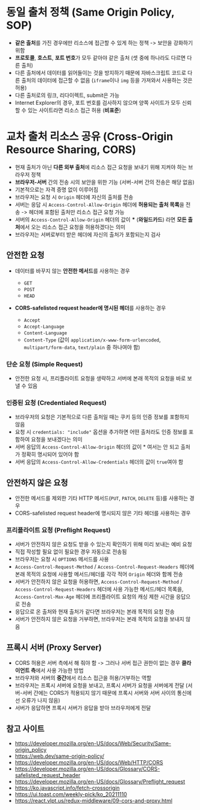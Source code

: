 # 동일 출처 정책 (Same Origin Policy, SOP)
- **같은 출처**를 가진 경우에만 리소스에 접근할 수 있게 하는 정책 -> 보안을 강화하기 위함
- **프로토콜**, **호스트**, **포트 번호**가 모두 같아야 같은 출처 (셋 중에 하나라도 다르면 다른 출처)
- 다른 출처에서 데이터를 읽어들이는 것을 방지하기 때문에 자바스크립트 코드로 다른 출처의 데이터에 접근할 수 없음 (`iframe`이나 `img` 등을 가져와서 사용하는 것은 허용)
- 다른 출처로의 링크, 리다이렉트, submit은 가능
- Internet Explorer의 경우, 포트 번호를 검사하지 않으며 양쪽 사이트가 모두 신뢰할 수 있는 사이트라면 리소스 접근 허용 (**비표준**)

# 교차 출처 리소스 공유 (Cross-Origin Resource Sharing, CORS)
- 현재 출처가 아닌 **다른 외부 출처**에 리소스 접근 요청을 보내기 위해 지켜야 하는 브라우저 정책
- **브라우저-서버** 간의 전송 시의 보안을 위한 기능 (서버-서버 간의 전송은 해당 없음)
- 기본적으로는 자격 증명 없이 이루어짐
- 브라우저는 요청 시 `Origin` 헤더에 자신의 출처를 전송
- 서버는 응답 시 `Access-Control-Allow-Origin` 헤더에 **허용되는 출처 목록**을 전송 -> 헤더에 포함된 출처만 리소스 접근 요청 가능
- 서버의 `Access-Control-Allow-Origin` 헤더의 값이 **\*** (**와일드카드**) 라면 **모든 출처**에서 오는 리소스 접근 요청을 허용하겠다는 의미
- 브라우저는 서버로부터 받은 헤더에 자신의 출처가 포함되는지 검사

## 안전한 요청
- 데이터를 바꾸지 않는 **안전한 메서드**를 사용하는 경우
    - `GET`
    - `POST`
    - `HEAD`

- **CORS-safelisted request header에 명시된 헤더**를 사용하는 경우
    - `Accept`
    - `Accept-Language`
    - `Content-Language`
    - `Content-Type` (값이 `application/x-www-form-urlencoded`, `multipart/form-data`, `text/plain` 중 하나여야 함)

### 단순 요청 (Simple Request)
- 안전한 요청 시, 프리플라이트 요청을 생략하고 서버에 본래 목적의 요청을 바로 보낼 수 있음

### 인증된 요청 (Credentialed Request)
- 브라우저의 요청은 기본적으로 다른 출처일 때는 쿠키 등의 인증 정보를 포함하지 않음
- 요청 시 `credentials: "include"` 옵션을 추가하면 어떤 출처라도 인증 정보를 포함하여 요청을 보내겠다는 의미
- 서버 응답의 `Access-Control-Allow-Origin` 헤더의 값이 \* 여서는 안 되고 출처가 정확히 명시되어 있어야 함
- 서버 응답의 `Access-Control-Allow-Credentials` 헤더의 값이 `true`여야 함

## 안전하지 않은 요청
- 안전한 메서드를 제외한 기타 HTTP 메서드(`PUT`, `PATCH`, `DELETE` 등)를 사용하는 경우
- CORS-safelisted request header에 명시되지 않은 기타 헤더를 사용하는 경우

### 프리플라이트 요청 (Preflight Request)
- 서버가 안전하지 않은 요청도 받을 수 있는지 확인하기 위해 미리 보내는 예비 요청
- 직접 작성할 필요 없이 필요한 경우 자동으로 전송됨
- 브라우저는 요청 시 `OPTIONS` 메서드를 사용
- `Access-Control-Request-Method` /  `Access-Control-Request-Headers` 헤더에 본래 목적의 요청에 사용할 메서드/헤더를 각각 적어 `Origin` 헤더와 함께 전송
- 서버가 안전하지 않은 요청을 허용하면, `Access-Control-Request-Method` / `Access-Control-Request-Headers` 헤더에 사용 가능한 메서드/헤더 목록을, `Access-Control-Max-Age` 헤더에 프리플라이트 요청의 캐싱 제한 시간을 응답으로 전송
- 응답으로 온 출처와 현재 출처가 같다면 브라우저는 본래 목적의 요청 전송
- 서버가 안전하지 않은 요청을 거부하면, 브라우저는 본래 목적의 요청을 보내지 않음

## 프록시 서버 (Proxy Server)
- CORS 허용은 서버 측에서 해 줘야 함 -> 그러나 서버 접근 권한이 없는 경우 **클라이언트 측**에서 사용 가능한 방법
- 브라우저와 서버의 **중간**에서 리소스 접근을 허용/거부하는 역할
- 브라우저는 프록시 서버에 요청을 보내고, 프록시 서버가 요청을 서버에게 전달 (서버-서버 간에는 CORS가 적용되지 않기 때문에 프록시 서버와 서버 사이의 통신에선 오류가 나지 않음)
- 서버가 응답하면 프록시 서버가 응답을 받아 브라우저에게 전달

## 참고 사이트
- https://developer.mozilla.org/en-US/docs/Web/Security/Same-origin_policy
- https://web.dev/same-origin-policy/
- https://developer.mozilla.org/en-US/docs/Web/HTTP/CORS
- https://developer.mozilla.org/en-US/docs/Glossary/CORS-safelisted_request_header
- https://developer.mozilla.org/en-US/docs/Glossary/Preflight_request
- https://ko.javascript.info/fetch-crossorigin
- https://ui.toast.com/weekly-pick/ko_20211110
- https://react.vlpt.us/redux-middleware/09-cors-and-proxy.html